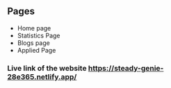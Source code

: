 ## Pages
+ Home page
+ Statistics Page
+ Blogs page 
+ Applied Page
### Live link of the website https://steady-genie-28e365.netlify.app/